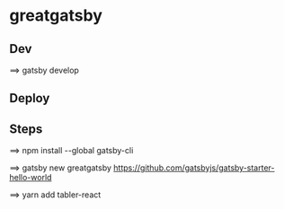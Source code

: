 # greatgatsby


## Dev

==> gatsby develop

## Deploy


## Steps

==> npm install --global gatsby-cli

==> gatsby new greatgatsby https://github.com/gatsbyjs/gatsby-starter-hello-world


==> yarn add tabler-react
